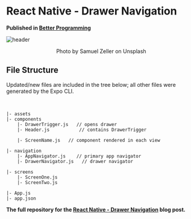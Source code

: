 # React Native - Drawer Navigation

<b>Published in <a href="https://medium.com/better-programming">Better Programming</a></b>

![header](https://cdn-images-1.medium.com/max/1600/1*bBfysBVGiuhHI-ROMOuUbg.png)

<p align=center>Photo by Samuel Zeller on Unsplash</p>

## File Structure

Updated/new files are included in the tree below; all other files were generated by the Expo CLI.

<br>

```
|- assets
|- components
    |- DrawerTrigger.js   // opens drawer
    |- Header.js           // contains DrawerTrigger
    
    |- ScreenName.js   // component rendered in each view
    
|- navigation
    |- AppNavigator.js    // primary app navigator 
    |- DrawerNavigator.js   // drawer navigator
    
|- screens
    |- ScreenOne.js
    |- ScreenTwo.js
    
|- App.js
|- app.json
```
**The full repository for the [React Native - Drawer Navigation](https://medium.com/@sean_watters/react-native-drawer-navigation-3a2a1aea21a0) blog post.** 
